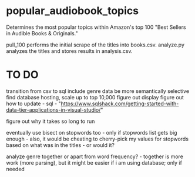 # popular_audiobook_topics
Determines the most popular topics within Amazon's top 100 "Best Sellers in Audible Books & Originals."

 pull_100 performs the initial scrape of the titles into books.csv.
 analyze.py analyzes the titles and stores results in analysis.csv.

# TO DO
 transition from csv to sql
 include genre data
 be more semantically selective
 find database hosting, scale up to top 10,000
 figure out display
 figure out how to update - sql - "https://www.sqlshack.com/getting-started-with-data-tier-applications-in-visual-studio/"

 figure out why it takes so long to run

 eventually use bisect on stopwords too - only if stopwords list gets big enough - also, it would be cheating to cherry-pick my values for stopwords based on what was in the titles - or would it?

 analyze genre together or apart from word frequency? - together is more work (more parsing), but it might be easier if i am using database; only if needed
